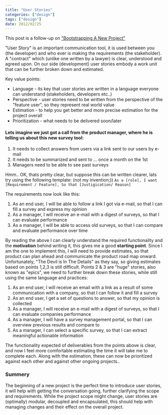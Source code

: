 ```yaml
---
title: "User Stories"
categories: ["design"]
tags: ["design"]
date: 2012/02/25
---
```


This post is a follow-up on ["Bootstrapping A New Project"](/code/2012/02/07/bootstrapping-a-new-project/)

"User Story" is an important communication tool, it is used between you (the developer) and who ever is making the requirements (the stakeholder).
A "contract" which (unlike one written by a lawyer) is clear, understood and agreed upon.
On our side (development) user stories embody a work unit that can be further broken down and estimated.

Key value points:

 * Language - its key that user stories are written in a language everyone can understand (stakeholders, developers etc..)
 * Perspective - user stories need to be written from the perspective of the "feature user", so they represent real world value
 * Estimation - to help you get better and more precise estimation for the project overall
 * Prioritization - what needs to be delivered soon/later

#### Lets imagine we just got a call from the product manager, where he is telling us about this new survey tool:

 1. It needs to collect answers from users via a link sent to our users by e-mail
 2. It needs to be summarized and sent to ... once a month on the 1st
 3. Managers need to be able to see past surveys

Hmm.. OK, thats pretty clear, but suppose this can be written clearer, lats try using the following template: (not my invention;))
``As a [role], I want [Requirement / Feature], So that [Justigication/ Reason]``

The requirements now look like this:

 1. As an end user, I will be able to follow a link I got via e-mail, so that I can fill a survey and express my opinion
 2. As a manager,  I will receive an e-mail with a digest of surveys, so that I can evaluate performance
 3. As a manager, I will be able to access old surveys, so that I can compare and evaluate performance over time

By reading the above I can clearly understand the required functionality and the **motivation** behind writing it, this gives me a good **starting point**.
Since I am the one to implement this, I will need to provide estimates, so that product can plan ahead and communicate the product road map onward.
Unfortunately, "The Devil is In The Details" as they say, so giving estimates based on points 1,2,3 is still difficult.
Points 2 & 3 are "huge" stories, also known as "epics", we need to further break down these stories, while still using the same language and practices:

 1. As an end user, I will receive an email with a link as a result of some communication with a company, so that I can follow it and fill a survey
 2. As an end user, I get a set of questions to answer, so that my opinion is collected
 3. As a manager,  I will receive an e-mail with a digest of surveys, so that I can evaluate companies performance
 4. As a manager, I will have a survey management portal, so that I can overview previous results and compare to
 5. As a manager, I can select a specific survey, so that I can extract meaningful actionable information

The functionality expected of deliverables from the points above is clear, and now I feel more comfortable estimating the time it will take me to complete each.
Along with the estimation, these can now be prioritized against each other and against other ongoing projects..

### Summery
The beginning of a new project is the perfect time to introduce user stories, it will help with getting the conversation going, further clarifying the scope and requirements.
While the project scope might change, user stories are (optimally) modular, decoupled and encapsulated, this should help with managing changes and their effect on the overall project.


